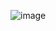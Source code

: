 ![image](https://github.com/Positiveoo1/React-typography-and-buttons/assets/106428934/9e19be71-cbc0-4c32-a07d-c1ded290ab5d)
